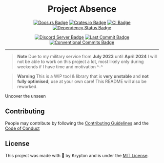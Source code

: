 <div align="center">

# Project Absence

[![Docs.rs Badge](https://img.shields.io/badge/docs.rs-project--absence-61c192.svg)](https://docs.rs/project-absence)
[![Crates.io Badge](https://img.shields.io/crates/v/project-absence.svg?color=fe7d37)](https://crates.io/crates/project-absence)
[![CI Badge](https://github.com/kkrypt0nn/project-absence/actions/workflows/ci.yml/badge.svg)](https://github.com/kkrypt0nn/project-absence/actions)
[![Dependency Status Badge](https://deps.rs/repo/github/kkrypt0nn/project-absence/status.svg)](https://deps.rs/repo/github/kkrypt0nn/project-absence)

[![Discord Server Badge](https://img.shields.io/discord/739934735387721768?logo=discord)](https://discord.gg/mTBrXyWxAF)
[![Last Commit Badge](https://img.shields.io/github/last-commit/kkrypt0nn/project-absence)](https://github.com/kkrypt0nn/project-absence/commits/main)
[![Conventional Commits Badge](https://img.shields.io/badge/Conventional%20Commits-1.0.0-%23FE5196?logo=conventionalcommits&logoColor=white)](https://conventionalcommits.org/en/v1.0.0/)

</div>

---

> **Note** Due to my military service from **July 2023** until **April 2024** I will not be able to work on this project a lot, most likely only during weekends if I have time and motivation ^-^

> **Warning** This is a WIP tool & library that is **very unstable** and **not fully optimised**, use at your own care! This README will also be reworked.

Uncover the unseen

<!--

## Getting Started

### Installation

Explain how to proceed with the installation.

### Example Usage

Depending on the project, explain how to use it.

## Documentation

Depending on the project, give a link to the documentation website.

## Troubleshooting

Explain how people can ask for help or get to some FAQs/troubleshooting pages.

-->

## Contributing

People may contribute by following the [Contributing Guidelines](./CONTRIBUTING.md) and
the [Code of Conduct](./CODE_OF_CONDUCT.md)

## License

This project was made with 💜 by Krypton and is under the [MIT License](./LICENSE.md).
